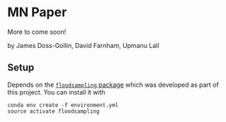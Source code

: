# MN Paper

More to come soon!

by James Doss-Gollin, David Farnham, Upmanu Lall

## Setup

Depends on the [`floodsampling` package](https://github.com/jdossgollin/floodsampling) which was developed as part of this project.
You can install it with

```
conda env create -f environment.yml
source activate floodsampling
```

